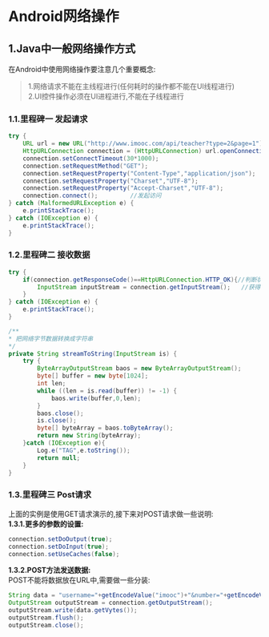 # Android网络操作

## 1.Java中一般网络操作方式
在Android中使用网络操作要注意几个重要概念:<br>
> 1.网络请求不能在主线程进行(任何耗时的操作都不能在UI线程进行)<br>
> 2.UI控件操作必须在UI进程进行,不能在子线程进行<br>

### 1.1.里程碑一 发起请求
```java
try {
    URL url = new URL("http://www.imooc.com/api/teacher?type=2&page=1");
    HttpURLConnection connection = (HttpURLConnection) url.openConnection();
    connection.setConnectTimeout(30*1000);
    connection.setRequestMethod("GET");
    connection.setRequestProperty("Content-Type","application/json");
    connection.setRequestProperty("Charset","UTF-8");
    connection.setRequestProperty("Accept-Charset","UTF-8");
    connection.connect();         //发起访问
} catch (MalformedURLException e) {
    e.printStackTrace();
} catch (IOException e) {
    e.printStackTrace();
}
```

### 1.2.里程碑二 接收数据
```java
try {
    if(connection.getResponseCode()==HttpURLConnection.HTTP_OK){//判断状态码是否为200
        InputStream inputStream = connection.getInputStream();   //获得InputStream
    }
} catch (IOException e) {
    e.printStackTrace();
}
```
```java
/**
* 把网络字节数据转换成字符串
*/
private String streamToString(InputStream is) {
    try {
        ByteArrayOutputStream baos = new ByteArrayOutputStream();
        byte[] buffer = new byte[1024];
        int len;
        while ((len = is.read(buffer)) != -1) {
            baos.write(buffer,0,len);
        }
        baos.close();
        is.close();
        byte[] byteArray = baos.toByteArray();
        return new String(byteArray);
    }catch (IOException e){
        Log.e("TAG",e.toString());
        return null;
    }
}
```

### 1.3.里程碑三 Post请求
上面的实例是使用GET请求演示的,接下来对POST请求做一些说明:<br>
**1.3.1.更多的参数的设置:**<br>
```java
connection.setDoOutput(true);
connection.setDoInput(true);
connection.setUseCaches(false);
```

**1.3.2.POST方法发送数据:**<br>
POST不能将数据放在URL中,需要做一些分装:<br>
```java
String data = "username="+getEncodeValue("imooc")+"&number="+getEncodeValue("3");
OutputStream outputStream = connection.getOutputStream();
outputStream.write(data.getVytes());
outputStream.flush();
outputStream.close();
```